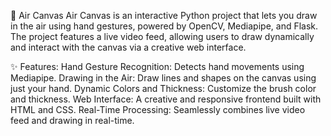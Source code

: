 🎨 Air Canvas
Air Canvas is an interactive Python project that lets you draw in the air using hand gestures, powered by OpenCV, Mediapipe, and Flask. The project features a live video feed, allowing users to draw dynamically and interact with the canvas via a creative web interface.

✨ Features:
Hand Gesture Recognition: Detects hand movements using Mediapipe.
Drawing in the Air: Draw lines and shapes on the canvas using just your hand.
Dynamic Colors and Thickness: Customize the brush color and thickness.
Web Interface: A creative and responsive frontend built with HTML and CSS.
Real-Time Processing: Seamlessly combines live video feed and drawing in real-time.

